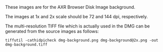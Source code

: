 These images are for the AXR Browser Disk Image background.

The images at 1x and 2x scale should be 72 and 144 dpi, respectively.

The multi-resolution TIFF file which is actually used in the DMG can be generated from the source images as follows:

`tiffutil -cathidpicheck dmg-background.png dmg-background@2x.png -out dmg-background.tiff`